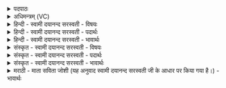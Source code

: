 <details><summary>पदपाठः</summary>

अग्ने॑। त्वम्। नः॒। अन्त॑मः। उ॒त। त्रा॒ता। शि॒वः। भ॒व॒। व॒रू॒थ्यः᳖। वसुः॑। अ॒ग्निः। वसु॑श्रवा॒ इति॒ वसु॑ऽश्रवाः। अच्छ॑। न॒क्षि॒। द्यु॒मत्त॑म॒मिति॑ द्यु॒मत्ऽत॑मम्। र॒यिम्। दाः॒। तम्। त्वा॒। शो॒चि॒ष्ठ॒। दी॒दि॒व॒ इति॑ दीदिऽवः। सु॒म्नाय॑। नू॒नम्। ई॒म॒हे॒। सखि॑भ्य॒ इति॒ सखि॑ऽभ्यः। ४८।
</details>

<details><summary>अधिमन्त्रम् (VC)</summary>

- अग्निर्देवता
- परमेष्ठी ऋषिः
- स्वराड् ब्राह्मी बृहती
- मध्यमः
</details>

<details><summary>हिन्दी - स्वामी दयानन्द सरस्वती - विषयः</summary>

फिर भी वही विषय अगले मन्त्र में कहा है ॥
</details>

<details><summary>हिन्दी - स्वामी दयानन्द सरस्वती - पदार्थः</summary>

पदार्थान्वयभाषाः -  हे (अग्ने) विद्वन् ! (त्वम्) आप जैसे यह (वसुः) धनदाता (वसुश्रवाः) अन्न और धन का हेतु (अग्निः) अग्नि (रयिम्) धन को (दाः) देता है, वैसे (नः) हमारे (अन्तमः) अत्यन्त समीप (त्राता) रक्षक (वरूथ्यः) श्रेष्ठ (उत) और (शिवः) मङ्गलकारी (भव) हूजिये। हे (शोचिष्ठ) अतितेजस्वी (दीदिवः) बहुत प्रकाशों से युक्त वा कामनावाले विद्वान् ! जैसे हम लोग (त्वा) तुझ को (सखिभ्यः) मित्रों से (सुम्नाय) सुख के लिये (नूनम्) निश्चय (ईमहे) माँगते हैं, वैसे (तम्) उस तुझ को सब मनुष्य चाहें, जैसे मैं (द्युमत्तमम्) प्रशंसित प्रकाशों से युक्त तुझ को (अच्छ) अच्छे प्रकार (नक्षि) प्राप्त होता हूँ, वैसे तू हम को प्राप्त हो ॥४८ ॥
</details>

<details><summary>हिन्दी - स्वामी दयानन्द सरस्वती - भावार्थः</summary>

भावार्थभाषाः -  इस मन्त्र में वाचकलुप्तोपमालङ्कार है। जैसे मित्र अपने मित्रों को चाहते और उन की उन्नति करते हैं, वैसे विद्वान् सब का मित्र सब को सुख देवे ॥४८ ॥
</details>

<details><summary>संस्कृत - स्वामी दयानन्द सरस्वती - विषयः</summary>

पुनस्तमेव विषयमाह ॥
</details>

<details><summary>संस्कृत - स्वामी दयानन्द सरस्वती - पदार्थः</summary>

पदार्थान्वयभाषाः -  हे अग्ने ! त्वं यथाऽयं वसुर्वसुश्रवा अग्नी रयिं दा ददाति तथा नोऽस्माकमन्तमस्त्राता वरूथ्य उतापि शिवो भव। हे शोचिष्ठ दीदिवो विद्वन् ! यथा वयं त्वा सखिभ्यः सुम्नाय नूनमीमहे तथा तं त्वां सर्वे मनुष्या याचन्ताम्। यथाऽहं द्युमत्तमं त्वामच्छ नक्षि प्राप्नोमि तथा त्वमस्मान् प्राप्नुहि ॥४८ ॥
</details>

<details><summary>संस्कृत - स्वामी दयानन्द सरस्वती - भावार्थः</summary>

भावार्थभाषाः -  अत्र वाचकलुप्तोपमालङ्कार। यथा सुहृदो मित्राणीच्छन्त्युन्नयन्ति तथा विद्वान् सर्वस्य मित्रः सर्वान् सुखिनः सम्पादयेत् ॥४८ ॥
</details>

<details><summary>मराठी - माता सविता जोशी (यह अनुवाद स्वामी दयानन्द सरस्वती जी के आधार पर किया गया है।) - भावार्थः</summary>

भावार्थभाषाः -  या मंत्रात वाचकलुप्तोपमालंकार आहे. जसे मित्र आपल्या मित्रांना प्रिय वाटतात व त्यांची उन्नती करण्याचा प्रयत्न करतात तसे विद्वानांनी सर्वांचे मित्र बनून सर्वांना सुखी करावे.
</details>